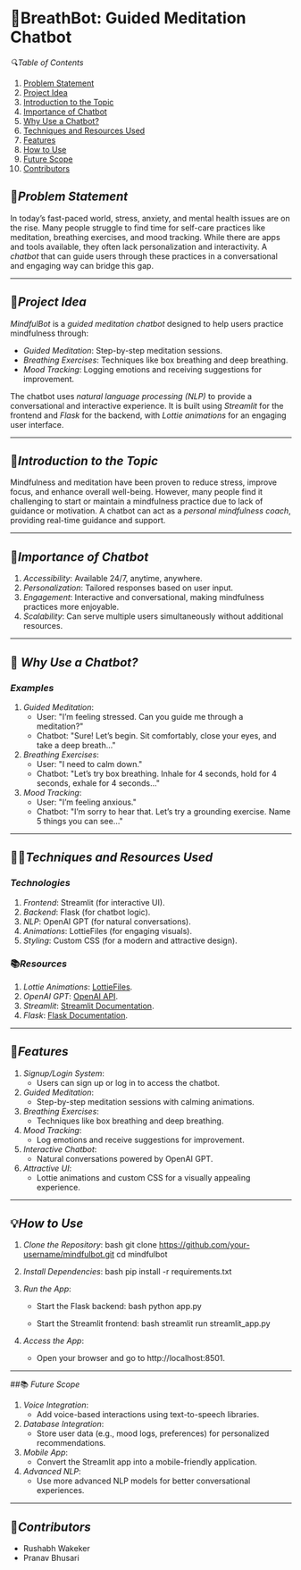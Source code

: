 # 🌟BreathBot: Guided Meditation Chatbot 

 *🔍Table of Contents*
1. [Problem Statement](#problem-statement)
2. [Project Idea](#project-idea)
3. [Introduction to the Topic](#introduction-to-the-topic)
4. [Importance of Chatbot](#importance-of-chatbot)
5. [Why Use a Chatbot?](#why-use-a-chatbot)
6. [Techniques and Resources Used](#techniques-and-resources-used)
7. [Features](#features)
8. [How to Use](#how-to-use)
9. [Future Scope](#future-scope)
10. [Contributors](#contributors)

## 🎯*Problem Statement*
In today’s fast-paced world, stress, anxiety, and mental health issues are on the rise. Many people struggle to find time for self-care practices like meditation, breathing exercises, and mood tracking. While there are apps and tools available, they often lack personalization and interactivity. A *chatbot* that can guide users through these practices in a conversational and engaging way can bridge this gap.

---

## 📖*Project Idea*
*MindfulBot* is a *guided meditation chatbot* designed to help users practice mindfulness through:
- *Guided Meditation*: Step-by-step meditation sessions.
- *Breathing Exercises*: Techniques like box breathing and deep breathing.
- *Mood Tracking*: Logging emotions and receiving suggestions for improvement.

The chatbot uses *natural language processing (NLP)* to provide a conversational and interactive experience. It is built using *Streamlit* for the frontend and *Flask* for the backend, with *Lottie animations* for an engaging user interface.

---
## 🧠*Introduction to the Topic*
Mindfulness and meditation have been proven to reduce stress, improve focus, and enhance overall well-being. However, many people find it challenging to start or maintain a mindfulness practice due to lack of guidance or motivation. A chatbot can act as a *personal mindfulness coach*, providing real-time guidance and support.

---

## 🎯*Importance of Chatbot*
1. *Accessibility*: Available 24/7, anytime, anywhere.
2. *Personalization*: Tailored responses based on user input.
3. *Engagement*: Interactive and conversational, making mindfulness practices more enjoyable.
4. *Scalability*: Can serve multiple users simultaneously without additional resources.

---
## 🤔 *Why Use a Chatbot?*
### *Examples*
1. *Guided Meditation*:
   - User: "I’m feeling stressed. Can you guide me through a meditation?"
   - Chatbot: "Sure! Let’s begin. Sit comfortably, close your eyes, and take a deep breath..."
2. *Breathing Exercises*:
   - User: "I need to calm down."
   - Chatbot: "Let’s try box breathing. Inhale for 4 seconds, hold for 4 seconds, exhale for 4 seconds..."
3. *Mood Tracking*:
   - User: "I’m feeling anxious."
   - Chatbot: "I’m sorry to hear that. Let’s try a grounding exercise. Name 5 things you can see..."

---

## 👨‍💻*Techniques and Resources Used*
### *Technologies*
1. *Frontend*: Streamlit (for interactive UI).
2. *Backend*: Flask (for chatbot logic).
3. *NLP*: OpenAI GPT (for natural conversations).
4. *Animations*: LottieFiles (for engaging visuals).
5. *Styling*: Custom CSS (for a modern and attractive design).

### 📚*Resources*
1. *Lottie Animations*: [LottieFiles](https://lottiefiles.com/).
2. *OpenAI GPT*: [OpenAI API](https://openai.com/api/).
3. *Streamlit*: [Streamlit Documentation](https://docs.streamlit.io/).
4. *Flask*: [Flask Documentation](https://flask.palletsprojects.com/).

---
## 🌟*Features*
1. *Signup/Login System*:
   - Users can sign up or log in to access the chatbot.
2. *Guided Meditation*:
   - Step-by-step meditation sessions with calming animations.
3. *Breathing Exercises*:
   - Techniques like box breathing and deep breathing.
4. *Mood Tracking*:
   - Log emotions and receive suggestions for improvement.
5. *Interactive Chatbot*:
   - Natural conversations powered by OpenAI GPT.
6. *Attractive UI*:
   - Lottie animations and custom CSS for a visually appealing experience.

---

## 💡*How to Use*
1. *Clone the Repository*:
   bash
   git clone https://github.com/your-username/mindfulbot.git
   cd mindfulbot
   
2. *Install Dependencies*:
   bash
   pip install -r requirements.txt
   
3. *Run the App*:
   - Start the Flask backend:
     bash
     python app.py
     
   - Start the Streamlit frontend:
     bash
     streamlit run streamlit_app.py
     
4. *Access the App*:
   - Open your browser and go to http://localhost:8501.

---
##📚 *Future Scope*
1. *Voice Integration*:
   - Add voice-based interactions using text-to-speech libraries.
2. *Database Integration*:
   - Store user data (e.g., mood logs, preferences) for personalized recommendations.
3. *Mobile App*:
   - Convert the Streamlit app into a mobile-friendly application.
4. *Advanced NLP*:
   - Use more advanced NLP models for better conversational experiences.

---

## 👥*Contributors*
- Rushabh Wakeker
- Pranav Bhusari

